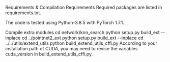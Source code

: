 Requirements & Compilation
Requirements
Required packages are listed in requirements.txt.

The code is tested using Python-3.8.5 with PyTorch 1.7.1.

Compile extra modules
cd network/knn_search
python setup.py build_ext --inplace
cd ../pointnet2_ext
python setup.py build_ext --inplace
cd ../../utils/extend_utils
python build_extend_utils_cffi.py
According to your installation path of CUDA, you may need to revise the variables cuda_version in build_extend_utils_cffi.py.
